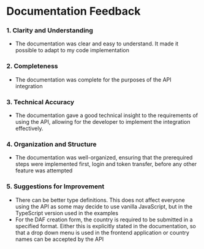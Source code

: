 # Documentation Feedback

### 1. Clarity and Understanding
- The documentation was clear and easy to understand. It made it possible to adapt to my code implementation


### 2. Completeness
- The documentation was complete for the purposes of the API integration 

### 3. Technical Accuracy
- The documentation gave a good technical insight to the requirements of using the API, allowing for the developer to implement the integration effectively.

### 4. Organization and Structure
- The documentation was well-organized, ensuring that the prerequired steps were implemented first, login and token transfer, before any other feature was attempted

### 5. Suggestions for Improvement
- There can be better type definitions. This does not affect everyone using the API as some may decide to use vanilla JavaScript, but in the TypeScript version used in the examples
- For the DAF creation form, the country is required to be submitted in a specified format. Either this is explicitly stated in the documentation, so that a drop down menu is used in the frontend application or country names can be accepted by the API